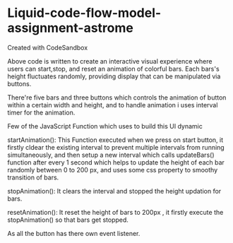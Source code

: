 # Liquid-code-flow-model-assignment-astrome
Created with CodeSandbox

Above code is written to create an interactive visual experience where users can start,stop, and reset an animation of colorful bars. Each bars's height fluctuates randomly, providing display that can be manipulated via buttons.

There're five bars and three buttons which controls the animation of button within a certain width and height, and to handle animation i uses interval timer for the animation.

Few of the JavaScript Function which uses to build this UI dynamic 

startAnimation(): This Function executed when we press on start button, it firstly cldear the existing interval to prevent multiple intervals from running simultaneously, and then setup a new interval which calls updateBars() function after every 1 second which helps to update the height of each bar randomly between 0 to 200 px, and uses some css property to smoothy transition of bars.

stopAnimation(): It clears the interval and stopped the height updation for bars.

resetAnimation(): It reset the height of bars to 200px , it firstly execute the stopAnimation() so that bars get stopped.

As all the button has there own event listener.
